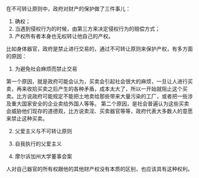 在不可转让原则中，政府对财产的保护做了三件事儿：

1. 确权；
2. 当遇到侵权行为的时候，由第三方来决定侵权行为的赔偿方式；
3. 产权所有者本身也无权转让他自己的产权。

比如身体器官，政府是禁止进行交易的，通过不可转让原则来保护产权，有多方面的原因：

1. 为避免社会麻烦而禁止交易

第一个原因，就是政府可能会认为，买卖会引起社会很大的麻烦，一旦让人进行买卖，再来收拾买卖之后产生的各种矛盾，成本太大了，所以一开始就阻止这个买卖。比方说政府可能规定不能把土地卖给那些带来大量污染的工厂，或者把一些涉及重大国家安全的企业卖给外国人等等。
第二个原因，是社会普遍认为这些买卖会威胁他们现存的道德观，比方说卖淫、买卖器官等等，政府代表大多数人的意愿来禁止这种买卖。

2. 父爱主义与不可转让原则
3. 自我执行的父爱主义

4. 摩尔诉加州大学董事会案

人对自己器官的所有权跟他的其他财产权没有本质的区别，也应该具有这种权利。





